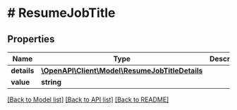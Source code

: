 # # ResumeJobTitle

## Properties

Name | Type | Description | Notes
------------ | ------------- | ------------- | -------------
**details** | [**\OpenAPI\Client\Model\ResumeJobTitleDetails**](ResumeJobTitleDetails.md) |  | [optional]
**value** | **string** |  | [optional]

[[Back to Model list]](../../README.md#models) [[Back to API list]](../../README.md#endpoints) [[Back to README]](../../README.md)
